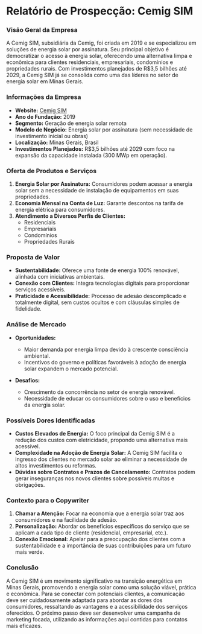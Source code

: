# Relatório de Prospecção: Cemig SIM

### Visão Geral da Empresa
A Cemig SIM, subsidiária da Cemig, foi criada em 2019 e se especializou em soluções de energia solar por assinatura. Seu principal objetivo é democratizar o acesso à energia solar, oferecendo uma alternativa limpa e econômica para clientes residenciais, empresariais, condomínios e propriedades rurais. Com investimentos planejados de R$3,5 bilhões até 2029, a Cemig SIM já se consolida como uma das líderes no setor de energia solar em Minas Gerais.

### Informações da Empresa
- **Website:** [Cemig SIM](https://cemigsim.com.br/)
- **Ano de Fundação:** 2019
- **Segmento:** Geração de energia solar remota
- **Modelo de Negócio:** Energia solar por assinatura (sem necessidade de investimento inicial ou obras)
- **Localização:** Minas Gerais, Brasil
- **Investimentos Planejados:** R$3,5 bilhões até 2029 com foco na expansão da capacidade instalada (300 MWp em operação).

### Oferta de Produtos e Serviços
1. **Energia Solar por Assinatura:** Consumidores podem acessar a energia solar sem a necessidade de instalação de equipamentos em suas propriedades.
2. **Economia Mensal na Conta de Luz:** Garante descontos na tarifa de energia elétrica para consumidores.
3. **Atendimento a Diversos Perfis de Clientes:**
   - Residenciais
   - Empresariais
   - Condomínios
   - Propriedades Rurais

### Proposta de Valor
- **Sustentabilidade:** Oferece uma fonte de energia 100% renovável, alinhada com iniciativas ambientais.
- **Conexão com Clientes:** Integra tecnologias digitais para proporcionar serviços acessíveis.
- **Praticidade e Acessibilidade:** Processo de adesão descomplicado e totalmente digital, sem custos ocultos e com cláusulas simples de fidelidade.

### Análise de Mercado
- **Oportunidades:**
  - Maior demanda por energia limpa devido à crescente consciência ambiental.
  - Incentivos do governo e políticas favoráveis à adoção de energia solar expandem o mercado potencial.
  
- **Desafios:**
  - Crescimento da concorrência no setor de energia renovável.
  - Necessidade de educar os consumidores sobre o uso e benefícios da energia solar.

### Possíveis Dores Identificadas
- **Custos Elevados de Energia:** O foco principal da Cemig SIM é a redução dos custos com eletricidade, propondo uma alternativa mais acessível.
- **Complexidade na Adoção de Energia Solar:** A Cemig SIM facilita o ingresso dos clientes no mercado solar ao eliminar a necessidade de altos investimentos ou reformas.
- **Dúvidas sobre Contratos e Prazos de Cancelamento:** Contratos podem gerar inseguranças nos novos clientes sobre possíveis multas e obrigações.

### Contexto para o Copywriter
1. **Chamar a Atenção:** Focar na economia que a energia solar traz aos consumidores e na facilidade de adesão.
2. **Personalização:** Abordar os benefícios específicos do serviço que se aplicam a cada tipo de cliente (residencial, empresarial, etc.).
3. **Conexão Emocional:** Apelar para a preocupação dos clientes com a sustentabilidade e a importância de suas contribuições para um futuro mais verde.

### Conclusão
A Cemig SIM é um movimento significativo na transição energética em Minas Gerais, promovendo a energia solar como uma solução viável, prática e econômica. Para se conectar com potenciais clientes, a comunicação deve ser cuidadosamente adaptada para abordar as dores dos consumidores, ressaltando as vantagens e a acessibilidade dos serviços oferecidos. O próximo passo deve ser desenvolver uma campanha de marketing focada, utilizando as informações aqui contidas para contatos mais eficazes.